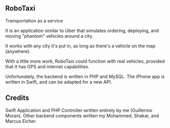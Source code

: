 RoboTaxi
-----
Transportation  as a service

It is an application similar to Uber that simulates ordering, deploying, and moving "phantom" vehicles around a city.

It works with any city it's put in, as long as there's a vehicle on the map (anywhere).

With a little more work, RoboTaxi could function with real vehicles, provided that it has GPS and internet capabilities.

Unfortunately, the backend is written in PHP and MySQL. The iPhone app is written in Swift, and can be adapted for a new API.

## Credits

Swift Application and PHP Controller written entirely by me (Guillermo Moran). 
Other backend components written my Mohammed, Shakar, and Marcus Eicher.
